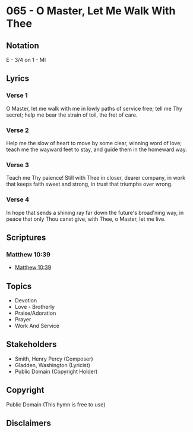 # 065 - O Master, Let Me Walk With Thee

## Notation

E - 3/4 on 1 - MI

## Lyrics

### Verse 1

O Master, let me walk with me in lowly paths of service free; tell me Thy secret; help me bear the strain of toil, the fret of care.

### Verse 2

Help me the slow of heart to move by some clear, winning word of love; teach me the wayward feet to stay, and guide them in the homeward way.

### Verse 3

Teach me Thy paience! Still with Thee in closer, dearer company, in work that keeps faith sweet and strong, in trust that triumphs over wrong.

### Verse 4

In hope that sends a shining ray far down the future's broad'ning way, in peace that only Thou canst give, with Thee, o Master, let me live.


## Scriptures

### Matthew 10:39

- [Matthew 10:39](https://www.biblegateway.com/passage/?search=Matthew%2010%3A39)


## Topics

- Devotion
- Love - Brotherly
- Praise/Adoration
- Prayer
- Work And Service

## Stakeholders

- Smith, Henry Percy (Composer)
- Gladden, Washington (Lyricist)
- Public Domain (Copyright Holder)

## Copyright

Public Domain
(This hymn is free to use)

## Disclaimers


